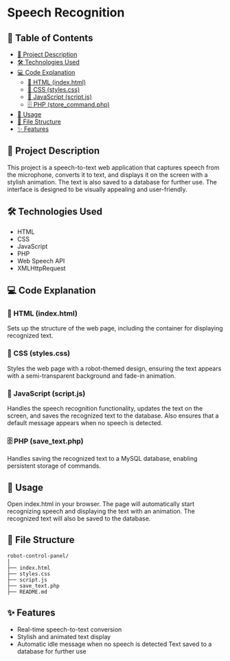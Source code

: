 # Speech Recognition

## 📑 Table of Contents
- [📃 Project Description](#-project-description)
- [🛠️ Technologies Used](#️-technologies-used)
- [💻 Code Explanation](#-code-explanation)
  - [📄 HTML (index.html)](#-html-indexhtml)
  - [🎨 CSS (styles.css)](#-css-stylescss)
  - [📝 JavaScript (script.js)](#-javascript-scriptjs)
  - [🗄️ PHP (store_command.php)](#-php-store_commandphp)
- [🚀 Usage](#-usage)
- [📁 File Structure](#-file-structure)
- [✨ Features](#-features)



## 📃 Project Description

This project is a speech-to-text web application that captures speech from the microphone, converts it to text, and displays it on the screen with a stylish animation. The text is also saved to a database for further use. The interface is designed to be visually appealing and user-friendly.

## 🛠️ Technologies Used
- HTML
- CSS
- JavaScript
- PHP
- Web Speech API
- XMLHttpRequest
  
## 💻 Code Explanation

### 📄 HTML (index.html)
Sets up the structure of the web page, including the container for displaying recognized text.

### 🎨 CSS (styles.css)
Styles the web page with a robot-themed design, ensuring the text appears with a semi-transparent background and fade-in animation.

### 📝 JavaScript (script.js)
Handles the speech recognition functionality, updates the text on the screen, and saves the recognized text to the database. Also ensures that a default message appears when no speech is detected.

### 🗄️ PHP (save_text.php)
Handles saving the recognized text to a MySQL database, enabling persistent storage of commands.

## 🚀 Usage

Open index.html in your browser.
The page will automatically start recognizing speech and displaying the text with an animation.
The recognized text will also be saved to the database.

## 📁 File Structure

```
robot-control-panel/
│
├── index.html
├── styles.css
├── script.js
├── save_text.php
├── README.md
```

## ✨ Features

- Real-time speech-to-text conversion
- Stylish and animated text display
- Automatic idle message when no speech is detected
Text saved to a database for further use
